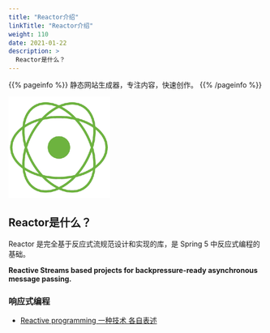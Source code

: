 ```yaml
---
title: "Reactor介绍"
linkTitle: "Reactor介绍"
weight: 110
date: 2021-01-22
description: >
  Reactor是什么？
---
```


{{% pageinfo %}}
静态网站生成器，专注内容，快速创作。
{{% /pageinfo %}}

![](images/reactor-logo.png)

## Reactor是什么？



Reactor 是完全基于反应式流规范设计和实现的库，是 Spring 5 中反应式编程的基础。



**Reactive Streams based projects for backpressure-ready asynchronous message passing.**



### 响应式编程

- [Reactive programming 一种技术 各自表述](https://mercyblitz.github.io/2018/07/25/Reactive-Programming-%E4%B8%80%E7%A7%8D%E6%8A%80%E6%9C%AF-%E5%90%84%E8%87%AA%E8%A1%A8%E8%BF%B0/)

 



## 




